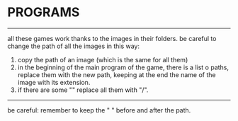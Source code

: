 # PROGRAMS
---
all these games work thanks to the images in their folders.
be careful to change the path of all the images in this way:
 1. copy the path of an image (which is the same for all them)
 2. in the beginning of the main program of the game, there is a list o paths,
 replace them with the new path, keeping at the end the name of the image with its extension.
 3. if there are some "\" replace all them with "/".

 ---
 be careful: remember to keep the " " before and after the path.
